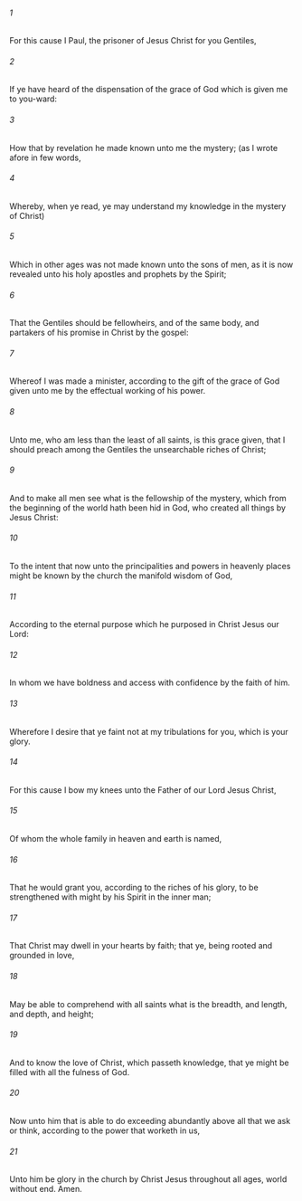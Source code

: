 ###### 1
For this cause I Paul, the prisoner of Jesus Christ for you Gentiles,

###### 2
If ye have heard of the dispensation of the grace of God which is given me to you-ward:

###### 3
How that by revelation he made known unto me the mystery; (as I wrote afore in few words,

###### 4
Whereby, when ye read, ye may understand my knowledge in the mystery of Christ)

###### 5
Which in other ages was not made known unto the sons of men, as it is now revealed unto his holy apostles and prophets by the Spirit;

###### 6
That the Gentiles should be fellowheirs, and of the same body, and partakers of his promise in Christ by the gospel:

###### 7
Whereof I was made a minister, according to the gift of the grace of God given unto me by the effectual working of his power.

###### 8
Unto me, who am less than the least of all saints, is this grace given, that I should preach among the Gentiles the unsearchable riches of Christ;

###### 9
And to make all men see what is the fellowship of the mystery, which from the beginning of the world hath been hid in God, who created all things by Jesus Christ:

###### 10
To the intent that now unto the principalities and powers in heavenly places might be known by the church the manifold wisdom of God,

###### 11
According to the eternal purpose which he purposed in Christ Jesus our Lord:

###### 12
In whom we have boldness and access with confidence by the faith of him.

###### 13
Wherefore I desire that ye faint not at my tribulations for you, which is your glory.

###### 14
For this cause I bow my knees unto the Father of our Lord Jesus Christ,

###### 15
Of whom the whole family in heaven and earth is named,

###### 16
That he would grant you, according to the riches of his glory, to be strengthened with might by his Spirit in the inner man;

###### 17
That Christ may dwell in your hearts by faith; that ye, being rooted and grounded in love,

###### 18
May be able to comprehend with all saints what is the breadth, and length, and depth, and height;

###### 19
And to know the love of Christ, which passeth knowledge, that ye might be filled with all the fulness of God.

###### 20
Now unto him that is able to do exceeding abundantly above all that we ask or think, according to the power that worketh in us,

###### 21
Unto him be glory in the church by Christ Jesus throughout all ages, world without end. Amen.

